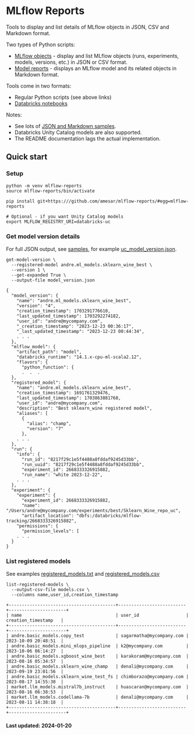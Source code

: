# MLflow Reports


Tools to display and list details of MLflow objects in JSON, CSV and Markdown format.

Two types of Python scripts:
* [MLflow objects](README_objects.md) - display and list MLflow objects (runs, experiments, models, versions, etc.) in JSON or CSV format.
* [Model reports](README_model_reports.md) - displays an MLflow model and its related objects in Markdown format.

Tools come in two formats:
* Regular Python scripts (see above links)
* [Databricks notebooks](databricks_notebooks/README.md)

Notes:
* See lots of [JSON and Markdown samples](samples/databricks/README.md).
* Databricks Unity Catalog models are also supported.
* The README documentation lags the actual implementation.

## Quick start

### Setup
```
python -m venv mlflow-reports
source mlflow-reports/bin/activate
```
```
pip install git+https:///github.com/amesar/mlflow-reports/#egg=mlflow-reports
```

```
# Optional - if you want Unity Catalog models
export MLFLOW_REGISTRY_URI=databricks-uc
```

### Get model version details

For full JSON output, see [samples](samples/databricks/mlflow_objects/model_versions/Sklearn_Wine_best),
for example [uc_model_version.json](samples/databricks/mlflow_objects/model_versions/Sklearn_Wine_best/uc_model_version.json).

```
get-model-version \
  --registered-model andre.ml_models.sklearn_wine_best \
  --version 1 \
  --get-expanded True \
  --output-file model_version.json
```

```
{
  "model_version": {
    "name": "andre.ml_models.sklearn_wine_best",
    "version": "4",
    "creation_timestamp": 1703291776610,
    "last_updated_timestamp": 1703292274182,
    "user_id": "andre@mycompany.com",
    "_creation_timestamp": "2023-12-23 00:36:17",
    "_last_updated_timestamp": "2023-12-23 00:44:34",
    . . .
  },
  "mlflow_model": {
    "artifact_path": "model",
    "databricks_runtime": "14.1.x-cpu-ml-scala2.12",
    "flavors": {
      "python_function": {
      .  .  .
  },
  "registered_model": {
    "name": "andre.ml_models.sklearn_wine_best",
    "creation_timestamp": 1691761329476,
    "last_updated_timestamp": 1703863881768,
    "user_id": "andre@mycompany.com",
    "description": "Best sklearn_wine registered model",
    "aliases": [
      {
        "alias": "champ",
        "version": "7"
      },
    . . .
  },
  "run": {
    "info": {
      "run_id": "8217f29c1e5f4488a8fddaf9245d33bb",
      "run_uuid": "8217f29c1e5f4488a8fddaf9245d33bb",
      "experiment_id": 2668333326915882,
      "run_name": "white 2023-12-22",
    . . .
  },
  "experiment": {
    "experiment": {
      "experiment_id": 2668333326915882,
      "name": "/Users/andre@mycompany.com/experiments/best/Sklearn_Wine_repo_uc",
      "artifact_location": "dbfs:/databricks/mlflow-tracking/2668333326915882",
    "permissions": {
      "permission_levels": [
    . . .
  }
}
```

### List registered models

See examples
[registered_models.txt](samples/databricks/mlflow_objects/registered_models/registered_models.txt)
and
[registered_models.csv](samples/databricks/mlflow_objects/registered_models/registered_models.csv)

```
list-registered-models \
  --output-csv-file models.csv \
  --columns name,user_id,creation_timestamp
```

```
+-----------------------------------------+--------------------------+----------------------+
| name                                    | user_id                  | creation_timestamp   |
+-----------------------------------------+--------------------------+----------------------+
| andre.basic_models.copy_test            | sagarmatha@mycompany.com | 2023-10-09 20:48:51  |
| andre.basic_models.mini_mlops_pipeline  | k2@mycompany.com         | 2023-10-06 06:14:27  |
| andre.basic_models.xgboost_wine_best    | karakoram@mycompany.com  | 2023-08-16 05:34:57  |
| andre.basic_models.sklearn_wine_champ   | denali@mycompany.com     | 2023-09-19 23:01:56  |
| andre.basic_models.sklearn_wine_test_fs | chimborazo@mycompany.com | 2023-08-17 14:55:30  |
| market.llm_models.mistral7b_instruct    | huascaran@mycompany.com  | 2023-08-16 06:38:53  |
| market.llm_models.codellama-7b          | denali@mycompany.com     | 2023-08-11 14:38:18  |
+-----------------------------------------+--------------------------+----------------------+

```

#### Last updated: 2024-01-20
